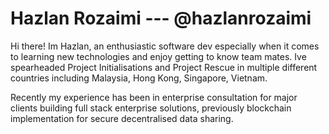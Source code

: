 # Hazlan Rozaimi --- @hazlanrozaimi

Hi there! Im Hazlan, an enthusiastic software dev especially when it comes to learning new technologies and enjoy getting to know team mates. Ive spearheaded Project Initialisations and Project Rescue in multiple different countries including Malaysia, Hong Kong, Singapore, Vietnam. 

Recently my experience has been in enterprise consultation for major clients building full stack enterprise solutions, previously blockchain implementation for secure decentralised data sharing.


<!--
**dividezero/dividezero** is a ✨ _special_ ✨ repository because its `README.md` (this file) appears on your GitHub profile.

Here are some ideas to get you started:

- 🔭 I’m currently working on ...
- 🌱 I’m currently learning ...
- 👯 I’m looking to collaborate on ...
- 🤔 I’m looking for help with ...
- 💬 Ask me about ...
- 📫 How to reach me: ...
- 😄 Pronouns: ...
- ⚡ Fun fact: ...
-->
